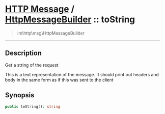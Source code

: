 # [HTTP Message](http.md) / [HttpMessageBuilder](http-HttpMessageBuilder.md) :: toString
 > im\http\msg\HttpMessageBuilder
____

## Description
Get a string of the request

This is a text representation of the message.
It should print out headers and body in the same
form as if this was sent to the client

## Synopsis
```php
public toString(): string
```
